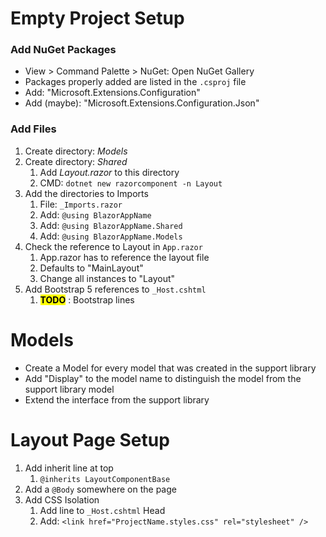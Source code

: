 # Empty Project Setup

### Add NuGet Packages

- View > Command Palette > NuGet: Open NuGet Gallery
- Packages properly added are listed in the `.csproj` file
- Add: "Microsoft.Extensions.Configuration"
- Add (maybe): "Microsoft.Extensions.Configuration.Json"

### Add Files

1. Create directory: *Models* 
2. Create directory: *Shared*
   1. Add *Layout.razor* to this directory
   2. CMD: `dotnet new razorcomponent -n Layout`
3. Add the directories to Imports
   1. File: `_Imports.razor`
   2. Add: `@using BlazorAppName`
   3. Add: `@using BlazorAppName.Shared`
   4. Add: `@using BlazorAppName.Models`
4. Check the reference to Layout in `App.razor`
   1. App.razor has to reference the layout file
   2. Defaults to "MainLayout"
   3. Change all instances to "Layout"
5. Add Bootstrap 5 references to `_Host.cshtml`
   1. <mark>**TODO**</mark> : Bootstrap lines

# Models

- Create a Model for every model that was created in the support library
- Add "Display" to the model name to distinguish the model from the support library model
- Extend the interface from the support library

# Layout Page Setup

1. Add inherit line at top
   1. `@inherits LayoutComponentBase`
2. Add a `@Body` somewhere on the page
3. Add CSS Isolation
   1. Add line to `_Host.cshtml` Head
   2. Add: `<link href="ProjectName.styles.css" rel="stylesheet" />`



